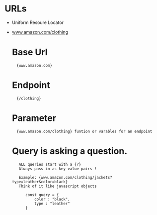 # URLs

- Uniform Resoure Locator 
- www.amazon.com/clothing

    # Base Url
        {www.amazon.com}
    # Endpoint
        {/clothing}
    # Parameter
        {www.amazon.com/clothing} funtion or varables for an endpoint 

    # Query is asking a question. 
         ALL queries start with a {?}
         Always pass in as key value pairs ! 

         Example: {www.amazon.com/clothing/jackets?type=leather&color=black}
         Think of it like javascript objects 

            const query = {
                color : "black",
                type : "leather"
            }







         

